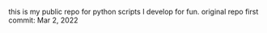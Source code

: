 this is my public repo for python scripts I develop for fun.
original repo first commit: Mar 2, 2022 